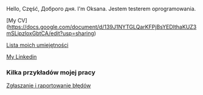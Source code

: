Hello, Część, Доброго дня.
I'm Oksana. Jestem testerem oprogramowania. 

[My CV] (https://docs.google.com/document/d/139J1NYTGLQarKFPjBsYEDlthaKUZ3mSLipzloxGbtCA/edit?usp=sharing)

[Lista moich umiejętności](https://docs.google.com/document/d/1Tkcpg_1gPFl80czwCq3QOoRmBNASPMRXCeAk6G8w1QQ/edit?usp=sharing)

[My Linkedin](www.linkedin.com/in/oksana-reznikovapl)

### Kilka przykładów mojej pracy
[Zgłaszanie i raportowanie błędów](https://docs.google.com/spreadsheets/d/1eP-tlE8edl3kYmH68O_nTlc0lfEg109ShFN_xJFpkhY/edit#gid=754196181)

